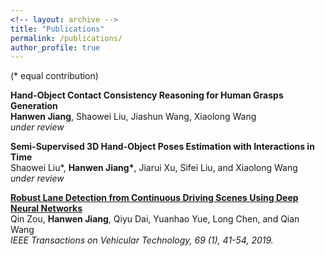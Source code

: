 ```yaml
---
<!-- layout: archive -->
title: "Publications"
permalink: /publications/
author_profile: true
---
```

(* equal contribution)

<b>Hand-Object Contact Consistency Reasoning for Human Grasps Generation</b> <br>
<b>Hanwen Jiang</b>, Shaowei Liu, Jiashun Wang, Xiaolong Wang<br>
<i>under review</i>

<b>Semi-Supervised 3D Hand-Object Poses Estimation with Interactions in Time</b> <br>
Shaowei Liu*, <b>Hanwen Jiang*</b>, Jiarui Xu, Sifei Liu, and Xiaolong Wang <br>
<i>under review</i>

<b>[Robust Lane Detection from Continuous Driving Scenes Using Deep Neural Networks](https://arxiv.org/pdf/1903.02193.pdf)</b> <br>
Qin Zou, <b>Hanwen Jiang</b>, Qiyu Dai, Yuanhao Yue, Long Chen, and Qian Wang<br>
<i>IEEE Transactions on Vehicular Technology, 69 (1), 41-54, 2019.</i>



